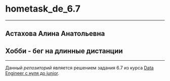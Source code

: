 # hometask_de_6.7
___________
## Астахова Алина Анатольевна
## Хобби - бег на длинные дистанции
___________

Данный *репозиторий* является решением задания 6.7 из курса [Data Engineer с нуля до junior](https://stepik.org/course/137235/info).
